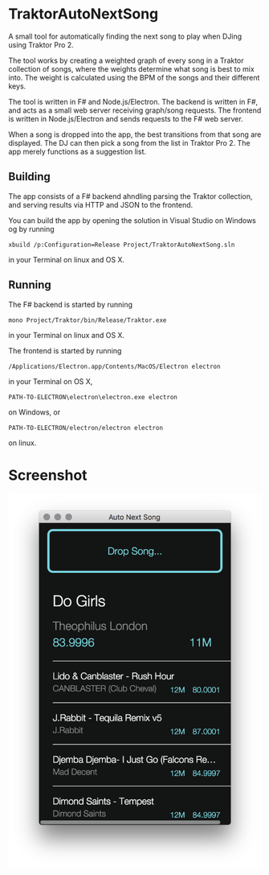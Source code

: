 # TraktorAutoNextSong
A small tool for automatically finding the next song to play when DJing using Traktor Pro 2.

The tool works by creating a weighted graph of every song in a Traktor collection of songs, where the weights determine what song is best to mix into. 
The weight is calculated using the BPM of the songs and their different keys. 

The tool is written in F# and Node.js/Electron. The backend is written in F#, and acts as a small web server receiving graph/song requests. 
The frontend is written in Node.js/Electron and sends requests to the F# web server.

When a song is dropped into the app, the best transitions from that song are displayed. 
The DJ can then pick a song from the list in Traktor Pro 2. The app merely functions as a suggestion list.

## Building
The app consists of a F# backend ahndling parsing the Traktor collection, and serving results via HTTP and JSON to the frontend. 

You can build the app by opening the solution in Visual Studio on Windows og by running

    xbuild /p:Configuration=Release Project/TraktorAutoNextSong.sln

in your Terminal on linux and OS X.

## Running
The F# backend is started by running 

    mono Project/Traktor/bin/Release/Traktor.exe

in your Terminal on linux and OS X. 

The frontend is started by running

    /Applications/Electron.app/Contents/MacOS/Electron electron

in your Terminal on OS X, 

    PATH-TO-ELECTRON\electron\electron.exe electron 

on Windows, or 

    PATH-TO-ELECTRON/electron/electron electron

on linux.


# Screenshot

![Screenshot](/screenshot.png) 